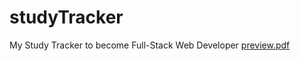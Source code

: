 # studyTracker
My Study Tracker to become Full-Stack Web Developer
[preview.pdf](https://github.com/simpliweb/studyTracker/files/6460794/preview.pdf)
